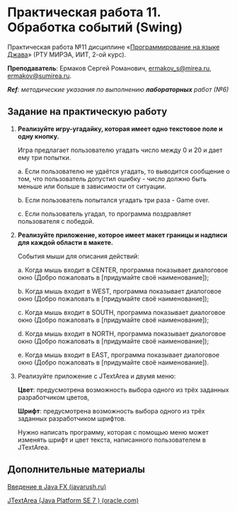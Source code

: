 # Практическая работа 11. Обработка событий (Swing)
Практическая работа №11 дисциплине «[Программирование на языке Джава](https://online-edu.mirea.ru/course/view.php?id=4053)» (РТУ МИРЭА, ИИТ, 2-ой курс).

**Преподаватель**: Ермаков Сергей Романович, ermakov_s@mirea.ru, ermakov@sumirea.ru.

***Ref**: методические указания по выполнению **лабораторных** работ (№6)*

## Задание на практическую работу

1. **Реализуйте игру-угадайку, которая имеет одно текстовое поле и одну кнопку.** 

    Игра предлагает пользователю угадать число между 0 и 20 и дает ему три попытки. 

    a. Если пользователю не удаётся угадать, то выводится сообщение о том, что пользователь допустил ошибку - число должно быть меньше или больше в зависимости от ситуации. 

    b. Если пользователь попытался угадать три раза - Game over. 

    c. Если пользователь угадал, то программа поздравляет пользователя с победой. 

2. **Реализуйте приложение, которое имеет макет границы и надписи для каждой области в макете.** 

    События мыши для описания действий: 

    a. Когда мышь входит в CENTER, программа показывает диалоговое окно (Добро пожаловать в [придумайте своё наименование]);

    b. Когда мышь входит в WEST, программа показывает диалоговое окно (Добро пожаловать в [придумайте своё наименование]);

    c. Когда мышь входит в SOUTH, программа показывает диалоговое окно (Добро пожаловать в [придумайте своё наименование]);

    d. Когда мышь входит в NORTH, программа показывает диалоговое окно (Добро пожаловать в [придумайте своё наименование]);

    e. Когда мышь входит в EAST, программа показывает диалоговое окно (Добро пожаловать в [придумайте своё наименование]). 

3. Реализуйте приложение с JTextArea и двумя меню: 

    **Цвет**: предусмотрена возможность выбора одного из трёх заданных разработчиком цветов, 

    **Шрифт**: предусмотрена возможность выбора одного из трёх заданных разработчиком шрифтов. 

    Нужно написать программу, которая с помощью меню может изменять шрифт и цвет текста, написанного пользователем в JTextArea.

## Дополнительные материалы

[Введение в Java FX (javarush.ru)](https://javarush.ru/groups/posts/2560-vvedenie-v-java-fx)

[JTextArea (Java Platform SE 7 ) (oracle.com)](https://docs.oracle.com/javase/7/docs/api/javax/swing/JTextArea.html)

